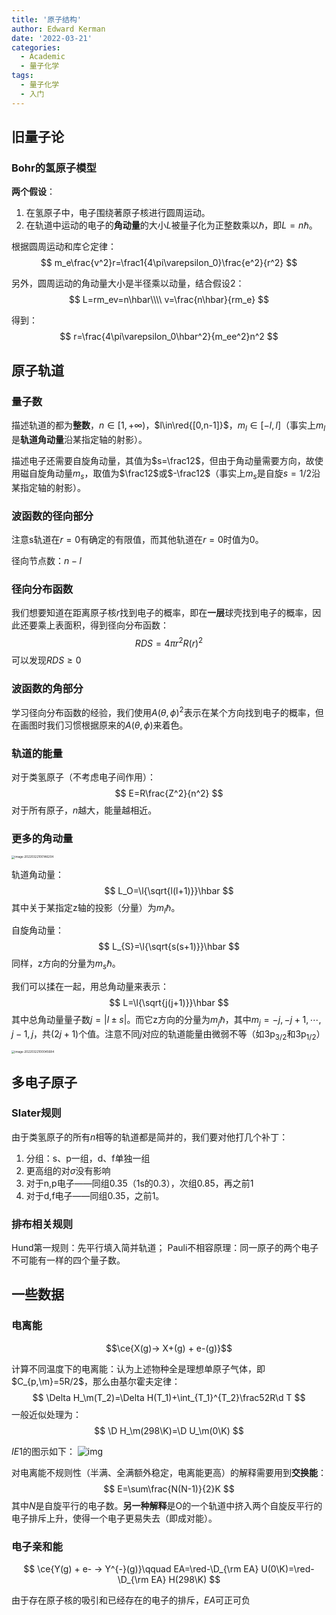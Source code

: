 ```yaml
---
title: '原子结构'
author: Edward Kerman
date: '2022-03-21'
categories:
  - Academic
  - 量子化学
tags:
  - 量子化学
  - 入门
---
```

<!-- \(
  \def\d{{\mathrm d}}
	\def\B{{\mathrm B}}
	\def\A{{\mathrm A}}
	\def\m{{\mathrm m}}
	\def\align #1{{\begin{align*} #1 \end{align*}}}
	\def\f #1#2{{\frac{\partial  #1}{\partial  #2}}}
	\def\l #1{{\left( #1\right)}}
	\def\red #1{{\color{red}{ #1}}}
	\def\green #1{{\color{green}{ #1}}}
	\def\blue #1{{\color{blue}{ #1}}}
	\def\bm #1{{\boldsymbol{ #1}}}
\) -->
## 旧量子论

### Bohr的氢原子模型

**两个假设**：
1. 在氢原子中，电子围绕著原子核进行圆周运动。
2. 在轨道中运动的电子的**角动量**的大小$L$被量子化为正整数乘以$\hbar$，即$L=n\hbar$。

根据圆周运动和库仑定律：
$$
m_e\frac{v^2}r=\frac1{4\pi\varepsilon_0}\frac{e^2}{r^2}
$$

另外，圆周运动的角动量大小是半径乘以动量，结合假设2：
$$
L=rm_ev=n\hbar\\\\
v=\frac{n\hbar}{rm_e}
$$

得到：
$$
r=\frac{4\pi\varepsilon_0\hbar^2}{m_ee^2}n^2
$$

## 原子轨道

### 量子数

描述轨道的都为**整数**，$n\in[1,+\infty)$，$l\in\red{[0,n-1]}$，$m_l\in[-l,l]$（事实上$m_l$是**轨道角动量**沿某指定轴的射影）。

描述电子还需要自旋角动量，其值为$s=\frac12$，但由于角动量需要方向，故使用磁自旋角动量$m_s$，取值为$\frac12$或$-\frac12$（事实上$m_s$是自旋$s=1/2$沿某指定轴的射影）。

### 波函数的径向部分

注意s轨道在$r=0$有确定的有限值，而其他轨道在$r=0$时值为0。

径向节点数：$n-l$

### 径向分布函数

我们想要知道在距离原子核$r$找到电子的概率，即在**一层**球壳找到电子的概率，因此还要乘上表面积，得到径向分布函数：
$$
RDS=4\pi r^2R(r)^2
$$
可以发现$RDS\ge0$

### 波函数的角部分

学习径向分布函数的经验，我们使用$A(\theta,\phi)^2$表示在某个方向找到电子的概率，但在画图时我们习惯根据原来的$A(\theta,\phi)$来着色。

### 轨道的能量

对于类氢原子（不考虑电子间作用）：
$$
E=R\frac{Z^2}{n^2}
$$
对于所有原子，$n$越大，能量越相近。

### 更多的角动量

<img src="https://tva1.sinaimg.cn/large/e6c9d24ely1h0ifiprwxtj20d80fiaam.jpg" alt="image-20220322100146204" style="zoom:33%;" />

轨道角动量：
$$
L_O=\l{\sqrt{l(l+1)}}\hbar
$$
其中关于某指定z轴的投影（分量）为$m_l\hbar$。

自旋角动量：
$$
L_{S}=\l{\sqrt{s(s+1)}}\hbar
$$
同样，z方向的分量为$m_s\hbar$。

我们可以揉在一起，用总角动量来表示：
$$
L=\l{\sqrt{j(j+1)}}\hbar
$$
其中总角动量量子数$j=|l\pm s|$。而它z方向的分量为$m_j\hbar$，其中$m_j=-j,-j+1,\cdots,j-1,j$，共$(2j+1)$个值。注意不同$j$对应的轨道能量由微弱不等（如$3\mathrm p_{3/2}$和$3\mathrm p_{1/2}$）

<img src="https://tva1.sinaimg.cn/large/e6c9d24ely1h0ifhpwth1j20nu0uagn4.jpg" alt="image-20220322100045684" style="zoom:33%;" />

## 多电子原子

### Slater规则

由于类氢原子的所有$n$相等的轨道都是简并的，我们要对他打几个补丁：

1. 分组：s、p一组，d、f单独一组
2. 更高组的对$\sigma$没有影响
3. 对于n,p电子——同组0.35（1s的0.3），次组0.85，再之前1
4. 对于d,f电子——同组0.35，之前1。

### 排布相关规则

Hund第一规则：先平行填入简并轨道；
Pauli不相容原理：同一原子的两个电子不可能有一样的四个量子数。

## 一些数据

### 电离能

$$\ce{X(g)-> X+(g) + e-(g)}$$

计算不同温度下的电离能：认为上述物种全是理想单原子气体，即$C_{p,\m}=5R/2$，那么由基尔霍夫定律：
$$
\Delta H_\m(T_2)=\Delta H(T_1)+\int_{T_1}^{T_2}\frac52R\d T
$$
一般近似处理为：
$$
\D H_\m(298\K)=\D U_\m(0\K)
$$

$IE1$的图示如下：
![img](https://tva1.sinaimg.cn/large/e6c9d24ely1h0ihgisfp4j21mv0sejvg.jpg)

对电离能不规则性（半满、全满额外稳定，电离能更高）的解释需要用到**交换能**：
$$
E=\sum\frac{N(N-1)}{2}K
$$
其中$N$是自旋平行的电子数。**另一种解释**是O的一个轨道中挤入两个自旋反平行的电子排斥上升，使得一个电子更易失去（即成对能）。

### 电子亲和能

$$
\ce{Y(g) + e- -> Y^{-}(g)}\qquad EA=\red-\D_{\rm EA} U(0\K)=\red-\D_{\rm EA} H(298\K)
$$

由于存在原子核的吸引和已经存在的电子的排斥，$EA$可正可负
